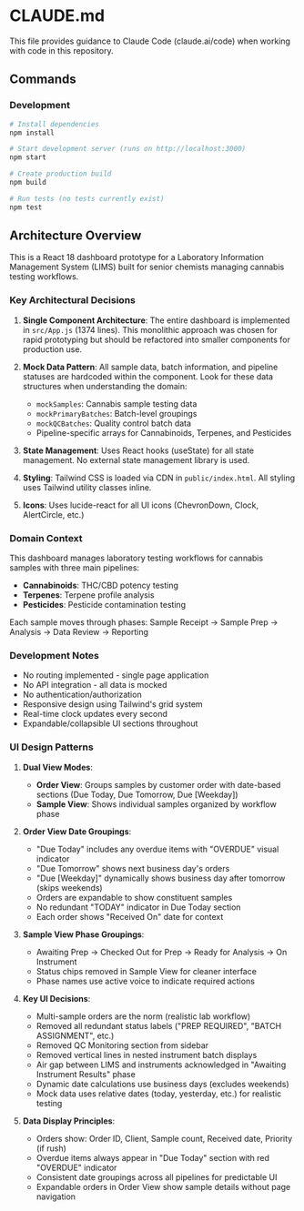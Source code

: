 # CLAUDE.md

This file provides guidance to Claude Code (claude.ai/code) when working with code in this repository.

## Commands

### Development
```bash
# Install dependencies
npm install

# Start development server (runs on http://localhost:3000)
npm start

# Create production build
npm build

# Run tests (no tests currently exist)
npm test
```

## Architecture Overview

This is a React 18 dashboard prototype for a Laboratory Information Management System (LIMS) built for senior chemists managing cannabis testing workflows.

### Key Architectural Decisions

1. **Single Component Architecture**: The entire dashboard is implemented in `src/App.js` (1374 lines). This monolithic approach was chosen for rapid prototyping but should be refactored into smaller components for production use.

2. **Mock Data Pattern**: All sample data, batch information, and pipeline statuses are hardcoded within the component. Look for these data structures when understanding the domain:
   - `mockSamples`: Cannabis sample testing data
   - `mockPrimaryBatches`: Batch-level groupings
   - `mockQCBatches`: Quality control batch data
   - Pipeline-specific arrays for Cannabinoids, Terpenes, and Pesticides

3. **State Management**: Uses React hooks (useState) for all state management. No external state management library is used.

4. **Styling**: Tailwind CSS is loaded via CDN in `public/index.html`. All styling uses Tailwind utility classes inline.

5. **Icons**: Uses lucide-react for all UI icons (ChevronDown, Clock, AlertCircle, etc.)

### Domain Context

This dashboard manages laboratory testing workflows for cannabis samples with three main pipelines:
- **Cannabinoids**: THC/CBD potency testing
- **Terpenes**: Terpene profile analysis  
- **Pesticides**: Pesticide contamination testing

Each sample moves through phases: Sample Receipt → Sample Prep → Analysis → Data Review → Reporting

### Development Notes

- No routing implemented - single page application
- No API integration - all data is mocked
- No authentication/authorization
- Responsive design using Tailwind's grid system
- Real-time clock updates every second
- Expandable/collapsible UI sections throughout

### UI Design Patterns

1. **Dual View Modes**: 
   - **Order View**: Groups samples by customer order with date-based sections (Due Today, Due Tomorrow, Due [Weekday])
   - **Sample View**: Shows individual samples organized by workflow phase

2. **Order View Date Groupings**:
   - "Due Today" includes any overdue items with "OVERDUE" visual indicator
   - "Due Tomorrow" shows next business day's orders
   - "Due [Weekday]" dynamically shows business day after tomorrow (skips weekends)
   - Orders are expandable to show constituent samples
   - No redundant "TODAY" indicator in Due Today section
   - Each order shows "Received On" date for context

3. **Sample View Phase Groupings**:
   - Awaiting Prep → Checked Out for Prep → Ready for Analysis → On Instrument
   - Status chips removed in Sample View for cleaner interface
   - Phase names use active voice to indicate required actions

4. **Key UI Decisions**:
   - Multi-sample orders are the norm (realistic lab workflow)
   - Removed all redundant status labels ("PREP REQUIRED", "BATCH ASSIGNMENT", etc.)
   - Removed QC Monitoring section from sidebar
   - Removed vertical lines in nested instrument batch displays
   - Air gap between LIMS and instruments acknowledged in "Awaiting Instrument Results" phase
   - Dynamic date calculations use business days (excludes weekends)
   - Mock data uses relative dates (today, yesterday, etc.) for realistic testing

5. **Data Display Principles**:
   - Orders show: Order ID, Client, Sample count, Received date, Priority (if rush)
   - Overdue items always appear in "Due Today" section with red "OVERDUE" indicator
   - Consistent date groupings across all pipelines for predictable UI
   - Expandable orders in Order View show sample details without page navigation